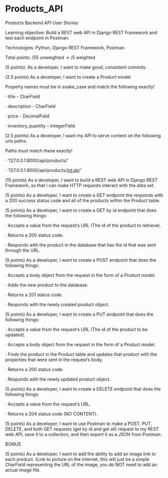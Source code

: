 # Products_API

Products Backend API User Stories

Learning objective: Build a REST web API in Django REST Framework and test each endpoint in Postman.

Technologies: Python, Django REST Framework, Postman

Total points: /55 unweighted -> /5 weighted

(5 points): As a developer, I want to make good, consistent commits.

(2.5 points) As a developer, I want to create a Product model

Property names must be in snake_case and match the following exactly!

· title - CharField

· description - CharField

· price - DecimalField

· inventory_quantity – IntegerField

(2.5 points) As a developer, I want my API to serve content on the following urls paths:

Paths must match these exactly!

· ‘127.0.0.1:8000/api/products/'

· ‘127.0.0.1:8000/api/products/<int:pk>/’

(15 points) As a developer, I want to build a REST web API in Django REST Framework, so that I can make HTTP requests interact with the data set.

(5 points) As a developer, I want to create a GET endpoint the responds with a 200 success status code and all of the products within the Product table.

(5 points) As a developer, I want to create a GET by id endpoint that does the following things:

· Accepts a value from the request’s URL (The id of the product to retrieve).

· Returns a 200 status code.

· Responds with the product in the database that has the id that was sent through the URL.

(5 points) As a developer, I want to create a POST endpoint that does the following things:

· Accepts a body object from the request in the form of a Product model.

· Adds the new product to the database.

· Returns a 201 status code.

· Responds with the newly created product object.

(5 points) As a developer, I want to create a PUT endpoint that does the following things:

· Accepts a value from the request’s URL (The id of the product to be updated).

· Accepts a body object from the request in the form of a Product model.

· Finds the product in the Product table and updates that product with the properties that were sent in the request’s body.

· Returns a 200 status code.

· Responds with the newly updated product object.

(5 points) As a developer, I want to create a DELETE endpoint that does the following things:

· Accepts a value from the request’s URL.

· Returns a 204 status code (NO CONTENT).

(5 points) As a developer, I want to use Postman to make a POST, PUT, DELETE, and both GET requests (get by id and get all) request to my REST web API, save it to a collection, and then export it as a JSON from Postman.

BONUS

(5 points) As a developer, I want to add the ability to add an image link to each product. (Link to picture on the internet, this will just be a simple CharField representing the URL of the image, you do NOT need to add an actual image file.

